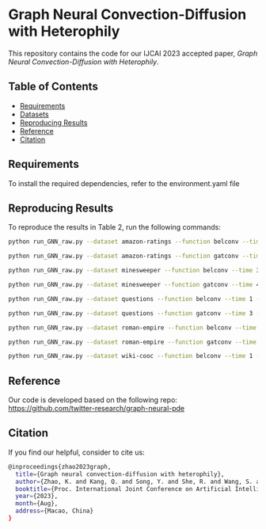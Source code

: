 # Graph Neural Convection-Diffusion with Heterophily

This repository contains the code for our IJCAI 2023 accepted paper, *Graph Neural Convection-Diffusion with Heterophily*.

## Table of Contents

- [Requirements](#requirements)
- [Datasets](#datasets)
- [Reproducing Results](#reproducing-results)
- [Reference](#reference)
- [Citation](#citation)

## Requirements

To install the required dependencies, refer to the environment.yaml file


<!-- ## Datasets

To reproduce our results in Table 2, you first need to download the datasets.

1. Download the datasets from the following repositories:
    - [HeterophilousDatasets](https://github.com/heterophily-submit/HeterophilousDatasets)
    - [ACM-GNN/new_data](https://github.com/SitaoLuan/ACM-GNN/tree/main/new_data)

2. Update the data path in line 297 of `./src/data.py` with the path to the downloaded datasets. -->

## Reproducing Results

To reproduce the results in Table 2, run the following commands:

```bash
python run_GNN_raw.py --dataset amazon-ratings --function belconv --time 1 --epoch 1000 --step_size 1 --dropout 0.2 --lr 0.01 --method euler --no_early --cuda 1 --hidden_dim 64 --block constant  

python run_GNN_raw.py --dataset amazon-ratings --function gatconv --time 1 --epoch 1000 --step_size 0.5 --dropout 0.2 --lr 0.01 --method euler --no_early --random_split --cuda 2 --hidden_dim 64

python run_GNN_raw.py --dataset minesweeper --function belconv --time 3 --epoch 1000 --step_size 1 --dropout 0.2 --lr 0.01 --method rk4 --no_early --cuda 1 --hidden_dim 64 --block attention --decay 0.001

python run_GNN_raw.py --dataset minesweeper --function gatconv --time 4 --epoch 600 --step_size 1 --dropout 0.2 --lr 0.01 --method rk4 --no_early --cuda 2 --hidden_dim 64 --block constant --decay 0.001

python run_GNN_raw.py --dataset questions --function belconv --time 1 --epoch 1000 --step_size 1 --dropout 0.2 --lr 0.01 --method euler --no_early --cuda 1 --hidden_dim 64 --block constant

python run_GNN_raw.py --dataset questions --function gatconv --time 3 --epoch 1000 --step_size 1 --dropout 0.2 --lr 0.01 --method euler --no_early --cuda 3

python run_GNN_raw.py --dataset roman-empire --function belconv --time 1 --epoch 1000 --step_size 1 --dropout 0.2 --lr 0.01 --method euler --no_early --cuda 1 --hidden_dim 256 --block constant

python run_GNN_raw.py --dataset roman-empire --function gatconv --time 3 --epoch 1000 --step_size 1 --dropout 0.2 --lr 0.01 --method euler --no_early --cuda 2 --hidden_dim 64 --block constant --decay 0.001

python run_GNN_raw.py --dataset wiki-cooc --function belconv --time 1 --epoch
```

## Reference 

Our code is developed based on the following repo:
https://github.com/twitter-research/graph-neural-pde



## Citation

If you find our helpful, consider to cite us:
```bash
@inproceedings{zhao2023graph,
  title={Graph neural convection-diffusion with heterophily},
  author={Zhao, K. and Kang, Q. and Song, Y. and She, R. and Wang, S. and Tay, W. P.},
  booktitle={Proc. International Joint Conference on Artificial Intelligence},
  year={2023},
  month={Aug},
  address={Macao, China}
}



